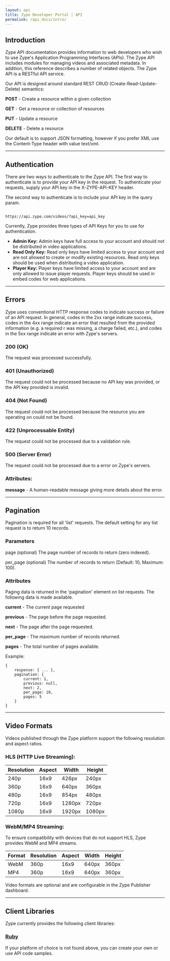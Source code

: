 ```yaml
---
layout: api
title: Zype Developer Portal | API
permalink: /api_docs/intro/
---
```


## Introduction

Zype API documentation provides information to web developers who wish to use Zype's Application Programming Interfaces (APIs).
The Zype API includes modules for managing videos and associated metadata.
In addition, this reference describes a number of related objects. The Zype API is a RESTful API service.

Our API is designed around standard REST CRUD (Create-Read-Update-Delete) semantics:

**POST** - Create a resource within a given collection

**GET** - Get a resource or collection of resources

**PUT** - Update a resource

**DELETE** - Delete a resource

Our default is to support JSON formatting, however if you prefer XML use the Content-Type header with value text/xml.
<hr>

## Authentication

There are two ways to authenticate to the Zype API. The first way to authenticate is
to provide your API key in the request. To authenticate your requests, supply your API key in the X-ZYPE-API-KEY header.

The second way to authenticate is to include your API key in the query param.

<pre><code>
https://api.zype.com/videos/?api_key=api_key
</code></pre>

Currently, Zype provides three types of API Keys for you to use for authentication.

- **Admin Key:** Admin keys have full access to your account and should not be distributed in video applications.
- **Read Only Key:** Read only keys have limited access to your account and are not allowed to create or modify existing resources. Read only keys should be used when distributing a video application.
- **Player Key:** Player keys have limited access to your account and are only allowed to issue player requests. Player keys should be used in embed codes for web applications.

<hr>

## Errors

Zype uses conventional HTTP response codes to indicate success or failure of an API request. In general, codes in the 2xx range indicate success, codes in the 4xx range indicate an error that resulted from the provided information (e.g. a required r was missing, a charge failed, etc.), and codes in the 5xx range indicate an error with Zype's servers.

### 200 (OK)
The request was processed successfully.

### 401 (Unauthorized)
The request could not be processed because no API key was provided, or the API key provided is invalid.

### 404 (Not Found)
The request could not be processed because the resource you are operating on could not be found.

### 422 (Unprocessable Entity)
The request could not be processed due to a validation rule.

### 500 (Server Error)
The request could not be processed due to a error on Zype's servers.

### Attributes:
**message** - A human-readable message giving more details about the error.

<hr>

## Pagination

Pagination is required for all 'list' requests. The default setting for any list request is to return 10 records.

### Parameters

page (optional) The page number of records to return (zero indexed).

per_page (optional) The number of records to return (Default: 10, Maximum: 100).

### Attributes

Paging data is returned in the 'pagination' element on list requests. The following data is made available.

**current** - The current page requested

**previous** - The page before the page requested.

**next** - The page after the page requested.

**per_page** - The maximum number of records returned.

**pages** - The total number of pages available.

Example:

<pre><code>{
    response: { ... },
    pagination: {
        current: 1,
        previous: null,
        next: 2,
        per_page: 10,
        pages: 5
    }
}
</code></pre>
<hr>

## Video Formats

Videos published through the Zype platform support the following resolution and aspect ratios.

### HLS (HTTP Live Streaming):

Resolution | Aspect | Width | Height
---------- | ------ | ----- | ------
240p	     | 16x9	  | 426px	| 240px
360p	     | 16x9   | 640px	| 360px
480p	     | 16x9   | 854px	| 480px
720p	     | 16x9   | 1280px|	720px
1080p	     | 16x9   | 1920px|	1080px

### WebM/MP4 Streaming:

To ensure compatibility with devices that do not support HLS, Zype provides WebM and MP4 streams.

Format | Resolution | Aspect | Width | Height
------ | ---------- | ------ | ----- | ------
WebM   | 360p	      | 16x9	 | 640px | 360px
MP4	   | 360p	      | 16x9	 | 640px | 360px

Video formats are optional and are configurable in the Zype Publisher dashboard.
<hr>

## Client Libraries

Zype currently provides the following client libraries:

### [Ruby](https://github.com/edla/zype-cli)

If your platform of choice is not found above, you can create your own or use API code samples.
